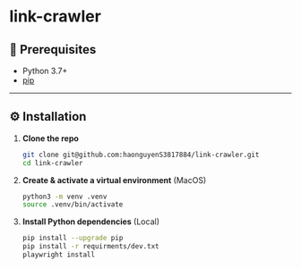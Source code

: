 # link-crawler

## 🚀 Prerequisites

- Python 3.7+
- [pip](https://pip.pypa.io/en/stable/installation/)

---

## ⚙️ Installation

1. **Clone the repo**  
   ```bash
   git clone git@github.com:haonguyenS3817884/link-crawler.git
   cd link-crawler

2. **Create & activate a virtual environment** (MacOS)  
   ```bash
   python3 -m venv .venv
   source .venv/bin/activate

3. **Install Python dependencies** (Local)
   ```bash
   pip install --upgrade pip
   pip install -r requirments/dev.txt
   playwright install